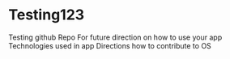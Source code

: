 # Testing123
Testing github Repo
For future direction on how to use your app
Technologies used in app
Directions how to contribute to OS